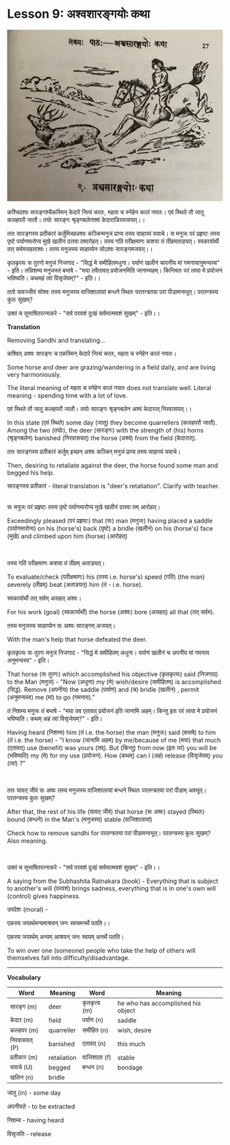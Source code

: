 # Lesson 9: अश्वशारङ्गयोः कथा

![Lesson picture](images/r1l9.jpg)

कश्चिदश्वः सारङ्गश्चैकस्मिन् केदारे नित्यं चरतः, महता च स्नेहेन कालं नयतः। एवं स्थिते तौ जातु कलहपरौ जातौ। तयोः सारङ्गः श्रृङ्गबलेनाश्वं केदारान्निरवासयत्।।

ततः सारङ्गस्य प्रतीकारं कर्तुमिच्छन्नश्वः कञ्चिन्मनुजं प्राप्य तस्य साहाय्यं ययाचे। स मनुजः परं प्रहृष्टः तस्य पृष्टे पर्याणमारोप्य मुखे खलीनं दत्तवा तमारोहत्। तस्य गतिं परीक्षमाणः कशया तं तीव्रमताडयत्। स्वकार्यार्थी तत् सर्वमसहताश्वः। तस्य मनुजस्य साहाय्येन सोऽश्वः सारङ्गमजयत्।।

कृतकृत्यः स तुरगो मनुजं निजगाद - "सिद्धं मे समीहितमधुना। पर्याणं खलीनं चापनीय मां गमनायानुमन्यस्व" - इति। तन्निशम्य मनुजस्तं बभाषे - "मया तवैतावत् प्रयोजनमिति जानाम्यहम्। किन्त्वितः परं त्वया मे प्रयोजनं भविष्यति। कथमहं त्वां विसृजेयम्?" - इति।।

ततो यावज्जीवं सोश्वः तस्य मनुजस्य वाजिशालायां बन्धने स्थितः परतन्त्रतया परां पीडामन्वभूत्। परतन्त्रस्य कुतः सुखम्?

उक्तं च सुभाषितरत्नाकरे -
"सर्व परवशं दुःखं सर्वमात्मवशं सुखम्" - इति।।

**Translation**

Removing Sandhi and translating...

कश्वित् अश्वः सारङ्गः च एकस्मिन् केदारे नित्यं चरतः, महता च स्नेहेन कालं नयतः।

Some horse and deer are grazing/wandering in a field daily, and are living very harmoniously.

The literal meaning of महता च स्नेहेन कालं नयतः does not translate well. Literal meaning - spending  time with a lot of love.
<BR>

एवं स्थिते तौ जातु कलहपरौ जातौ। तयोः सारङ्गः श्रृङ्गबलेन अश्वं केदारात् निरवासयत्।।

In this state (एवं स्थिते) some day (जातु) they become quarrellers (कलहपरौ जातौ). Among the two (तयोः), the deer (सारङ्गः) with the strength of (his) horns (श्रृङ्गबलेन) banished (निरवासयत्) the horse (अश्वं) from the field (केदारात्).
<BR>

ततः सारङ्गस्य प्रतीकारं कर्तुम् इच्छन् अश्वः कञ्चिन् मनुजं प्राप्य तस्य साहाय्यं ययाचे।

Then, desiring to retaliate against the deer, the horse found some man and begged his help.
<BR>

सारङ्गस्य प्रतीकारं - literal translation is "deer's retaliation". Clarify with teacher.

<BR>
सः मनुजः परं प्रहृष्टः तस्य पृष्टे पर्याणमारोप्य मुखे खलीनं दत्तवा तम् आरोहत्।

Exceedingly pleased (परं प्रहृष्टः) that (सः) man (मनुजः) having placed a saddle (पर्याणमारोप्य) on his (horse's) back (पृष्टे) a bridle (खलीनं) on his (horse's) face (मुखे) and climbed upon him (horse) (आरोहत्)

<BR>

तस्य गतिं परीक्षमाणः कशया तं तीव्रम् अताडयत्।

To evaluate/check (परीक्षमाणः) his (तस्य i.e. horse's) speed (गतिं) (the man) severely (तीव्रम्) beat (अताडयत्) him (तं - i.e. horse).


स्वकार्यार्थी तत् सर्वम् असहत् अश्वः।

For his work (goal) (स्वकार्यार्थी) the horse (अश्वः) bore (असहत्) all that (तत् सर्वम).

तस्य मनुजस्य साहाय्येन सः अश्वः सारङ्गम् अजयत्।

With the man's help that horse defeated the deer.
<BR>

कृतकृत्यः सः तुरगः मनुजं निजगाद - "सिद्धं मे समीहितम् अधुना। पर्याणं खलीनं च अपनीय मां गमनाय अनुमन्यस्व" - इति।

That horse (सः तुरगः) which accomplished his objective (कृतकृत्यः) said (निजगाद) to the Man (मनुजं) - "Now (अधुना) my (मे) wish/desire (समीहितम्) is accomplished (सिद्धं). Remove (अपनीय) the saddle (पर्याणं) and (च) bridle (खलीनं) , permit (अनुमन्यस्व) me (मां) to go (गमनाय)."
<BR>

तं निशम्य मनुजः तं बभाषे - "मया तव एतावत् प्रयोजनं इति जानामि अहम्। किन्तु इतः परं त्वया मे प्रयोजनं भविष्यति। कथम् अहं त्वां विसृजेयम्?" - इति।

Having heard (निशम्य) him (तं i.e. the horse) the man (मनुजः) said (बभाषे) to him (तं i.e. the horse) - "I know (जानामि अहम) by me/because of me (मया) that much (एतावत्) use (benefit) was yours (तव्). But (किन्तु) from now (इतः परं) you will be (भविष्यति) my (मे) for my use (प्रयोजनं). How (कथम्) can I (अहं) release (विसृजेयम्) you (त्वां) ?"

<br>

ततः यावत् जीवं सः अष्वः तस्य मनुजस्य वाजिशालायां बन्धने स्थितः परतन्त्रतया परां पीडाम् अवभूत्। परतन्त्रस्य कुतः सुखम्?

After that, the rest of his life (यावत् जीवं) that horse (सः अष्वः) stayed (स्थितः) bound (बन्धने) in the Man's (मनुजस्य) stable (वाजिशालायां)  

Check how to remove sandhi for परतन्त्रतया परां पीडामन्वभूत्। परतन्त्रस्य कुतः सुखम्? Also meaning.

<br>

उक्तं च सुभाषितरत्नाकरे - "सर्व परवशं दुःखं सर्वमात्मवशं सुखम्" - इति।।

A saying from the Subhashita Ratnakara (book) - Everything that is subject to  another's will (परवशं) brings sadness, everything that is in one's own will (control) gives happiness.


उपदेशः (moral) -

एकस्य जयार्थमन्यमाश्रयन् जनः स्वयमनर्थे पतति।।

एकस्य जयार्थम् अन्यम् आश्रयन् जनः स्वयम् अनर्थे पतति।

To win over one (someone) people who take the help of others will themselves fall into difficulty/disadvantage. 

---

**Vocabulary**

| Word | Meaning | Word | Meaning |
| --- | --- | --- | --- |
| सारङ्ग (m) | deer | कृतकृत्य (m) | he who has accomplished his object |
| केदार (m) | field | पर्याण (n) | saddle |
| कलहपर (m) | quarreller | समीहित (n) | wish, desire |
| निरवासयत् (P)| banished | एतावत् (n) | this much |
| प्रतीकार (m) | retaliation | वाजिशाला (f) | stable |
| ययाचे (U) | begged | बन्धन (n) | bondage |
| खलिन (n) | bridle |

जातु (in) - some day

अपनीयते - to be extracted

निशम्य - having heard

विसृजति - release
